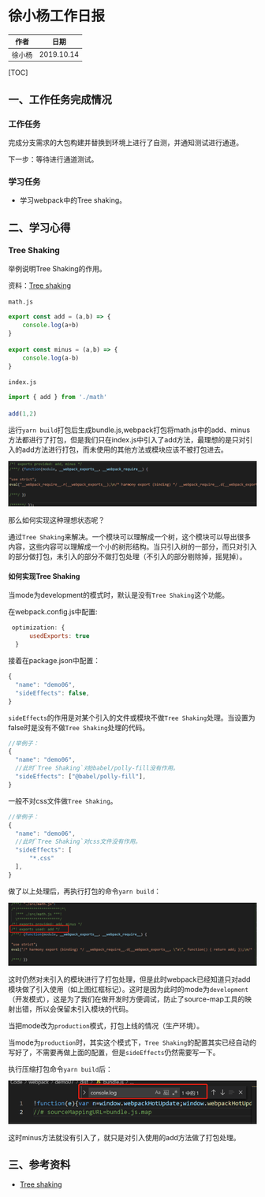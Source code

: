 # 徐小杨工作日报

| 作者   | 日期       |
| ------ | ---------- |
| 徐小杨 | 2019.10.14 |

[TOC]

## 一、工作任务完成情况

### 工作任务

​	完成分支需求的大包构建并替换到环境上进行了自测，并通知测试进行通道。

下一步：等待进行通道测试。

### 学习任务

- 学习webpack中的Tree shaking。

## 二、学习心得

### Tree Shaking

举例说明Tree Shaking的作用。

资料：[Tree shaking](https://webpack.js.org/guides/tree-shaking/#root)

`math.js`

```js
export const add = (a,b) => {
    console.log(a+b)
}

export const minus = (a,b) => {
    console.log(a-b)
}
```

`index.js`

```js
import { add } from './math'

add(1,2)
```

运行`yarn build`打包后生成bundle.js,webpack打包将math.js中的add、minus方法都进行了打包，但是我们只在index.js中引入了add方法，最理想的是只对引入的add方法进行打包，而未使用的其他方法或模块应该不被打包进去。

![capture_20191014202254777](img/capture_20191014202254777.bmp)

那么如何实现这种理想状态呢？

通过`Tree Shaking`来解决。一个模块可以理解成一个树，这个模块可以导出很多内容，这些内容可以理解成一个小的树形结构。当只引入树的一部分，而只对引入的部分做打包，未引入的部分不做打包处理（不引入的部分剔除掉，摇晃掉）。

#### 如何实现Tree Shaking

当mode为development的模式时，默认是没有`Tree Shaking`这个功能。

在webpack.config.js中配置:

```js
 optimization: {
      usedExports: true
  }
```

接着在package.json中配置：

```js
{
  "name": "demo06",
  "sideEffects": false,
}
```

`sideEffects`的作用是对某个引入的文件或模块不做`Tree Shaking`处理。当设置为false时是没有不做`Tree Shaking`处理的代码。

```js
//举例子：
{
  "name": "demo06",
  //此时`Tree Shaking`对@babel/polly-fill没有作用。
  "sideEffects": ["@babel/polly-fill"],
}
```

一般不对css文件做`Tree Shaking`。

```js
//举例子：
{
  "name": "demo06",
  //此时`Tree Shaking`对css文件没有作用。
  "sideEffects": [
      "*.css"
  ],
}
```

做了以上处理后，再执行打包的命令`yarn build`：

![1571057486273](img/1571057486273.png)

这时仍然对未引入的模块进行了打包处理，但是此时webpack已经知道只对add模块做了引入使用（如上图红框标记）。这时是因为此时的mode为`development`（开发模式），这是为了我们在做开发时方便调试，防止了source-map工具的映射出错，所以会保留未引入模块的代码。

当把mode改为`production`模式，打包上线的情况（生产环境）。

当mode为`production`时，其实这个模式下，`Tree Shaking`的配置其实已经自动的写好了，不需要再做上面的配置，但是`sideEffects`仍然需要写一下。

执行压缩打包命令`yarn build`后：

![1571058688944](img/1571058688944.png)

这时minus方法就没有引入了，就只是对引入使用的add方法做了打包处理。



## 三、参考资料

- [Tree shaking](https://webpack.js.org/guides/tree-shaking/#root)